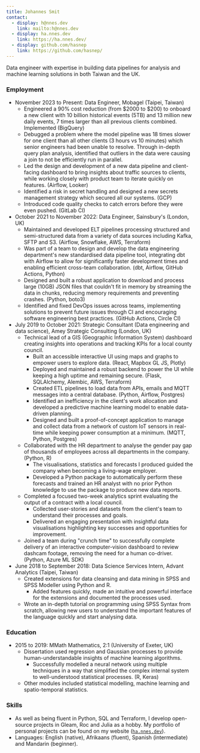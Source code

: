 ```yaml
---
title: Johannes Smit
contact:
  - display: h@nnes.dev
    link: mailto:h@nnes.dev
  - display: ha.nnes.dev
    link: https://ha.nnes.dev/
  - display: github.com/hasnep
    link: https://github.com/hasnep/
---
```


Data engineer with expertise in building data pipelines for analysis and machine learning solutions in both Taiwan and the UK.

### Employment

- November 2023 to Present: Data Engineer, Mobagel (Taipei, Taiwan)
  - Engineered a 90% cost reduction (from $2000 to $200) to onboard a new client with 10 billion historical events (5TB) and 13 million new daily events, 7 times larger than all previous clients combined.
    Implemented (BigQuery)
  - Debugged a problem where the model pipeline was 18 times slower for one client than all other clients (3 hours vs 10 minutes) which senior engineers had been unable to resolve.
    Through in-depth query plan analysis, identified that outliers in the data were causing a join to not be efficiently run in parallel.
  - Led the design and development of a new data pipeline and client-facing dashboard to bring insights about traffic sources to clients, while working closely with product team to iterate quickly on features. (Airflow, Looker)
  - Identified a risk in secret handling and designed a new secrets management strategy which secured all our systems. (GCP)
  - Introduced code quality checks to catch errors before they were even pushed. (GitLab CI)
- October 2021 to November 2022: Data Engineer, Sainsbury's (London, UK)
  - Maintained and developed ELT pipelines processing structured and semi-structured data from a variety of data sources including Kafka, SFTP and S3. (Airflow, Snowflake, AWS, Terraform)
  - Was part of a team to design and develop the data engineering department's new standardised data pipeline tool, integrating dbt with Airflow to allow for significantly faster development times and enabling efficient cross-team collaboration. (dbt, Airflow, GitHub Actions, Python)
  - Designed and built a robust application to download and process large (10GB) JSON files that couldn't fit in memory by streaming the data in chunks, reducing memory requirements and preventing crashes. (Python, boto3)
  - Identified and fixed DevOps issues across teams, implementing solutions to prevent future issues through CI and encouraging software engineering best practices. (GitHub Actions, Circle CI)
- July 2019 to October 2021: Strategic Consultant (Data engineering and data science), Amey Strategic Consulting (London, UK)
  - Technical lead of a GIS (Geographic Information System) dashboard creating insights into operations and tracking KPIs for a local county council.
    - Built an accessible interactive UI using maps and graphs to empower users to explore data. (React, Mapbox GL JS, Plotly)
    - Deployed and maintained a robust backend to power the UI while keeping a high uptime and remaining secure. (Flask, SQLAlchemy, Alembic, AWS, Terraform)
    - Created ETL pipelines to load data from APIs, emails and MQTT messages into a central database. (Python, Airflow, Postgres)
    - Identified an inefficiency in the client's work allocation and developed a predictive machine learning model to enable data-driven planning.
    - Designed and built a proof-of-concept application to manage and collect data from a network of custom IoT sensors in real-time while keeping power consumption at a minimum. (MQTT, Python, Postgres)
  - Collaborated with the HR department to analyse the gender pay gap of thousands of employees across all departments in the company. (Python, R)
    - The visualisations, statistics and forecasts I produced guided the company when becoming a living-wage employer.
    - Developed a Python package to automatically perform these forecasts and trained an HR analyst with no prior Python knowledge to use the package to produce new data reports.
  - Completed a focused two-week analytics sprint evaluating the output of a contract with a local council.
    - Collected user-stories and datasets from the client's team to understand their processes and goals.
    - Delivered an engaging presentation with insightful data visualisations highlighting key successes and opportunities for improvement.
  - Joined a team during "crunch time" to successfully complete delivery of an interactive computer-vision dashboard to review dashcam footage, removing the need for a human co-driver. (Python, Azure ML SDK)
- June 2018 to September 2018: Data Science Services Intern, Advant Analytics (Taipei, Taiwan)
  - Created extensions for data cleansing and data mining in SPSS and SPSS Modeller using Python and R.
    - Added features quickly, made an intuitive and powerful interface for the extensions and documented the processes used.
  - Wrote an in-depth tutorial on programming using SPSS Syntax from scratch, allowing new users to understand the important features of the language quickly and start analysing data.

### Education

- 2015 to 2019: MMath Mathematics, 2:1 (University of Exeter, UK)
  - Dissertation used regression and Gaussian processes to provide human-understandable insights of machine learning algorithms.
    - Successfully modelled a neural network using multiple techniques in a way that simplified the complex internal system to well-understood statistical processes. (R, Keras)
  - Other modules included statistical modelling, machine learning and spatio-temporal statistics.

### Skills

- As well as being fluent in Python, SQL and Terraform, I develop open-source projects in Gleam, Roc and Julia as a hobby.
  My portfolio of personal projects can be found on my website ([`ha.nnes.dev`](https://ha.nnes.dev/)).
- Languages: English (native), Afrikaans (fluent), Spanish (intermediate) and Mandarin (beginner).
